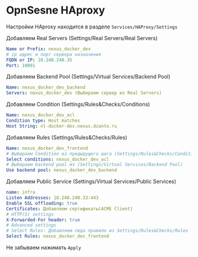 # OpnSesne HAproxy

Настройки HAproxy находится в разделе `Services/HAProxy/Settings`

Добавляем Real Servers (Settings/Real Servers/Real Servers)
```yml
Name or Prefix: nexus_docker_dev
# ip адрес и порт сервера назначения
FQDN or IP: 10.240.240.35
Port: 10001
```

Добавляем Backend Pool (Settings/Virtual Services/Backend Pool)
```yml
Name: nexus_docker_dev_backend
Servers: nexus_docker_dev (Выбираем сервер из Real Servers)
```

Добавляем Condition (Settings/Rules&Checks/Conditions)
```yml
Name: nexus_docker_dev_acl
Condition type: Host matches
Host String: nl-docker-dev.nexus.dzanto.ru
```

Добавляем Rules (Settings/Rules&Checks/Rules)
```yml
Name: nexus_docker_dev_frontend
# Выбираем Condition из предыдущего шага (Settings/Rules&Checks/Conditions)
Select conditions: nexus_docker_dev_acl
# Выбираем backend pool из (Settings/Virtual Services/Backend Pool)
Use backend pool: nexus_docker_dev_backend
```

Добавляем Public Service (Settings/Virtual Services/Public Services)
```yml
name: infra
Listen Addresses: 10.240.240.33:443
Enable SSL offloading: true
Certificates: Добавляем сертификаты(ACME Client)
# HTTP(S) settings
X-Forwarded-For header: true
# Advanced settings
# Select Rules: Добавляем сюда правило из Settings/Rules&Checks/Rules
Select Rules: nexus_docker_dev_frontend
```

Не забываем нажимать `Apply`